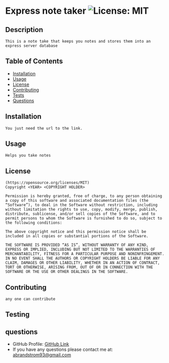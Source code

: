 # Express note taker  ![License: MIT](https://img.shields.io/badge/License-MIT-yellow.svg)


  ## Description
    This is a note take that keeps you notes and stores them into an express server database  

  ## Table of Contents 
   - [Installation](#installation)
   - [Usage](#usage)
   - [License](#license)
   - [Contributing](#contributing)
   - [Tests](#tests)
   - [Questions](#questions)  

  ## Installation
    You just need the url to the link. 
    
  ## Usage
    Helps you take notes   

  ## License
    (https://opensource.org/licenses/MIT)
    Copyright <YEAR> <COPYRIGHT HOLDER>

    Permission is hereby granted, free of charge, to any person obtaining a copy of this software and associated documentation files (the “Software”), to deal in the Software without restriction, including without limitation the rights to use, copy, modify, merge, publish, distribute, sublicense, and/or sell copies of the Software, and to permit persons to whom the Software is furnished to do so, subject to the following conditions:
    
    The above copyright notice and this permission notice shall be included in all copies or substantial portions of the Software.
    
    THE SOFTWARE IS PROVIDED “AS IS”, WITHOUT WARRANTY OF ANY KIND, EXPRESS OR IMPLIED, INCLUDING BUT NOT LIMITED TO THE WARRANTIES OF MERCHANTABILITY, FITNESS FOR A PARTICULAR PURPOSE AND NONINFRINGEMENT. IN NO EVENT SHALL THE AUTHORS OR COPYRIGHT HOLDERS BE LIABLE FOR ANY CLAIM, DAMAGES OR OTHER LIABILITY, WHETHER IN AN ACTION OF CONTRACT, TORT OR OTHERWISE, ARISING FROM, OUT OF OR IN CONNECTION WITH THE SOFTWARE OR THE USE OR OTHER DEALINGS IN THE SOFTWARE.
  
  

  ## Contributing
    any one can contribute 


  ## Testing
       

  ## questions 
  * GitHub Profile: [GitHub Link](https://github.com/abrand93)
  *  If you have any questions please contact me at: abrandstrom93@gmail.com

